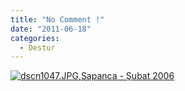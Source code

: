 ```yaml
---
title: "No Comment !"
date: "2011-06-18"
categories: 
  - Destur
---
```


[![dscn1047.JPG](/uploads/2011/06/dscn1047-2.jpg)](/uploads/2011/06/dscn1047-2.jpg "dscn1047.JPG")[,Sapanca - Şubat 2006](/uploads/2011/06/dscn1047-2.jpg "dscn1047.JPG")
